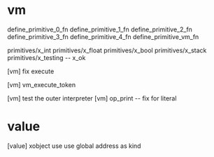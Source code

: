 # vm

define_primitive_0_fn
define_primitive_1_fn
define_primitive_2_fn
define_primitive_3_fn
define_primitive_4_fn
define_primitive_vm_fn

primitives/x_int
primitives/x_float
primitives/x_bool
primitives/x_stack
primitives/x_testing -- x_ok

[vm] fix execute

[vm] vm_execute_token

[vm] test the outer interpreter
[vm] op_print -- fix for literal

# value

[value] xobject use use global address as kind

